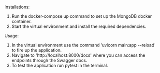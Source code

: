 Installations:

1. Run the docker-compose up command to set up the MongoDB docker container.
2. Start the virtual environment and install the required dependencies.

Usage:

1. In the virtual environment use the command 'uvicorn main:app --reload' to fire up the application.
2. Navigate to 'http://localhost:8000/docs' where you can access the endpoints through the Swagger docs.
3. To test the application run pytest in the terminal.
